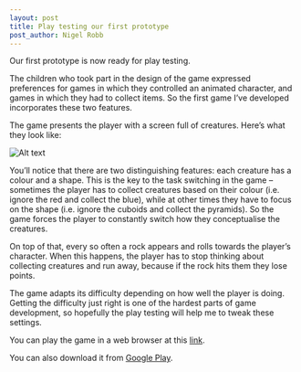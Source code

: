 ```yaml
---
layout: post
title: Play testing our first prototype
post_author: Nigel Robb
---
```

Our first prototype is now ready for play testing.

The children who took part in the design of the game expressed preferences for games in which they controlled an animated character, and games in which they had to collect items. So the first game I’ve developed incorporates these two features.

The game presents the player with a screen full of creatures. Here’s what they look like:

![Alt text]({{site.url}}/taster-game-images/images_s-01-2.png)

You’ll notice that there are two distinguishing features: each creature has a colour and a shape. This is the key to the task switching in the game – sometimes the player has to collect creatures based on their colour (i.e. ignore the red and collect the blue), while at other times they have to focus on the shape (i.e. ignore the cuboids and collect the pyramids). So the game forces the player to constantly switch how they conceptualise the creatures.

On top of that, every so often a rock appears and rolls towards the player’s character. When this happens, the player has to stop thinking about collecting creatures and run away, because if the rock hits them they lose points.

The game adapts its difficulty depending on how well the player is doing. Getting the difficulty just right is one of the hardest parts of game development, so hopefully the play testing will help me to tweak these settings.

You can play the game in a web browser at this [link](http://nrobb.github.io/taster/).

You can also download it from [Google Play](https://play.google.com/store/apps/details?id=com.nrobb.taster&hl=en_GB).
